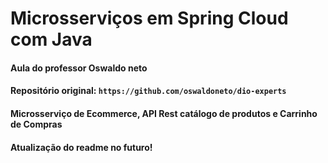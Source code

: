 # Microsserviços em Spring Cloud com Java

#### Aula do professor Oswaldo neto
#### Repositório original: `https://github.com/oswaldoneto/dio-experts`

#### Microsserviço de Ecommerce, API Rest catálogo de produtos e Carrinho de Compras

#### Atualização do readme no futuro!
